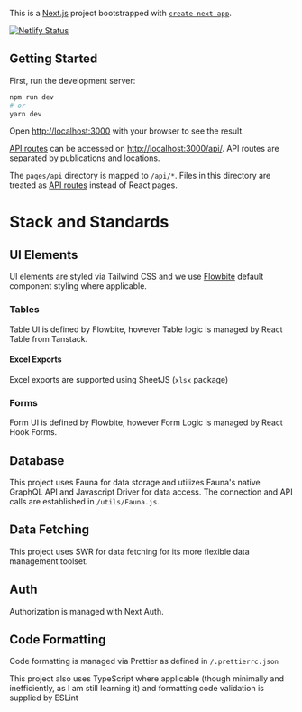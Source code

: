 This is a [Next.js](https://nextjs.org/) project bootstrapped with [`create-next-app`](https://github.com/vercel/next.js/tree/canary/packages/create-next-app).

[![Netlify Status](https://api.netlify.com/api/v1/badges/75478686-7505-4f17-a4e5-a4fb0a338e75/deploy-status)](https://app.netlify.com/sites/mpd-app/deploys)
## Getting Started

First, run the development server:

```bash
npm run dev
# or
yarn dev
```

Open [http://localhost:3000](http://localhost:3000) with your browser to see the result.

[API routes](https://nextjs.org/docs/api-routes/introduction) can be accessed on [http://localhost:3000/api/](http://localhost:3000/api/). API routes are separated by publications and locations.

The `pages/api` directory is mapped to `/api/*`. Files in this directory are treated as [API routes](https://nextjs.org/docs/api-routes/introduction) instead of React pages.


# Stack and Standards
## UI Elements
UI elements are styled via Tailwind CSS and we use [Flowbite](https://flowbite.com/) default component styling where applicable.

### Tables
Table UI is defined by Flowbite, however Table logic is managed by React Table from Tanstack.

#### Excel Exports
Excel exports are supported using SheetJS (`xlsx` package)

### Forms
Form UI is defined by Flowbite, however Form Logic is managed by React Hook Forms.

## Database
This project uses Fauna for data storage and utilizes Fauna's native GraphQL API and Javascript Driver for data access. The connection and API calls are established in `/utils/Fauna.js`.

## Data Fetching
This project uses SWR for data fetching for its more flexible data management toolset.

## Auth
Authorization is managed with Next Auth.

## Code Formatting
Code formatting is managed via Prettier as defined in `/.prettierrc.json`

This project also uses TypeScript where applicable (though minimally and inefficiently, as I am still learning it) and formatting code validation is supplied by ESLint

